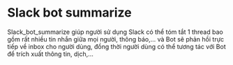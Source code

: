 # Slack bot summarize
Slack_bot_summarize giúp người sử dụng Slack có thể tóm tắt 1 thread bao gồm rất nhiều tin nhắn giữa mọi người, thông báo,... và Bot sẽ phản hồi trực tiếp về inbox cho người dùng, đồng thời người dùng có thể tương tác với Bot để trích xuất thông tin, dịch,...
